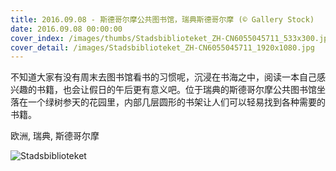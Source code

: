 ```yaml
---
title: 2016.09.08 - 斯德哥尔摩公共图书馆，瑞典斯德哥尔摩 (© Gallery Stock)
date: 2016.09.08 00:00:00
cover_index: /images/thumbs/Stadsbiblioteket_ZH-CN6055045711_533x300.jpg
cover_detail: /images/Stadsbiblioteket_ZH-CN6055045711_1920x1080.jpg
---
```


不知道大家有没有周末去图书馆看书的习惯呢，沉浸在书海之中，阅读一本自己感兴趣的书籍，也会让假日的午后更有意义吧。位于瑞典的斯德哥尔摩公共图书馆坐落在一个绿树参天的花园里，内部几层圆形的书架让人们可以轻易找到各种需要的书籍。

欧洲, 瑞典, 斯德哥尔摩

![Stadsbiblioteket](/images/Stadsbiblioteket_ZH-CN6055045711_1920x1080.jpg)
